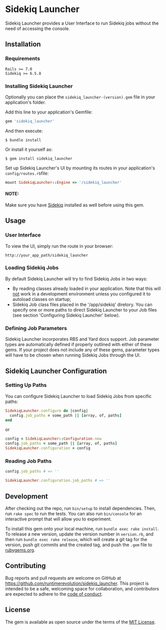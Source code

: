 # Sidekiq Launcher

Sidekiq Launcher provides a User Interface to run Sidekiq jobs without the need of accessing the console.

## Installation

### Requirements
```
Rails >= 7.0
Sidekiq >= 6.5.8
```


### Installing Sidekiq Launcher
Optionally you can place the `sidekiq_launcher-(version).gem` file in your application's folder.

Add this line to your application's Gemfile:

```ruby
gem 'sidekiq_launcher'
```

And then execute:

    $ bundle install

Or install it yourself as:

    $ gem install sidekiq_launcher

Set up Sidekiq Launcher's UI by mounting its routes in your application's ```config/routes.rb```file:
```ruby
mount SidekiqLauncher::Engine => '/sidekiq_launcher'
```

#### NOTE:
Make sure you have [Sidekiq](https://github.com/mperham/sidekiq) installed as well before using this gem.


## Usage

### User Interface
To view the UI, simply run the route in your browser:
```
http://your_app_path/sidekiq_launcher
```


### Loading Sidekiq Jobs
By default Sidekiq Launcher will try to find Sidekiq Jobs in two ways:
- By reading classes already loaded in your application. Note that this will <u>not</u> work in a development environment unless you configured it to autoload classes on startup;
- Sidekiq Job class files placed in the '/app/sidekiq' diretory. You can specify one or more paths to direct Sidekiq Launcher to your Job files (see section 'Configuring Sidekiq Launcher' below).


### Defining Job Parameters
Sidekiq Launcher incorporates RBS and Yard docs support. Job parameter types are automatically defined if properly outlined with either of these gems.
If your project does not include any of these gems, parameter types will have to be chosen when running Sidekiq Jobs through the UI.


## Sidekiq Launcher Configuration

### Setting Up Paths
You can configure Sidekiq Launcher to load Sidekiq Jobs from specific paths:
```ruby
SidekiqLauncher.configure do |config|
  config.job_paths = some_path || [array, of, paths]
end
```

or

```ruby
config = SidekiqLauncher::Configuration.new
config.job_paths = some_path || [array, of, paths]
SidekiqLauncher.configuration = config
```


### Reading Job Paths
```ruby
config.job_paths # => ''

SidekiqLauncher.configuration.job_paths # => ''
```


## Development

After checking out the repo, run `bin/setup` to install dependencies. Then, run `rake spec` to run the tests. You can also run `bin/console` for an interactive prompt that will allow you to experiment.

To install this gem onto your local machine, run `bundle exec rake install`. To release a new version, update the version number in `version.rb`, and then run `bundle exec rake release`, which will create a git tag for the version, push git commits and the created tag, and push the `.gem` file to [rubygems.org](https://rubygems.org).


## Contributing

Bug reports and pull requests are welcome on GitHub at https://github.com/runtimerevolution/sidekiq_launcher. This project is intended to be a safe, welcoming space for collaboration, and contributors are expected to adhere to the [code of conduct](https://github.com/runtimerevolution/sidekiq_launcher/blob/master/CODE_OF_CONDUCT.md).


## License

The gem is available as open source under the terms of the [MIT License](https://opensource.org/licenses/MIT).